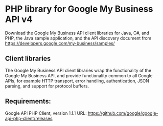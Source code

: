 # PHP library for Google My Business API v4
Download the Google My Business API client libraries for Java, C#, and PHP, the Java sample application, and the API discovery document from https://developers.google.com/my-business/samples/

## Client libraries
The Google My Business API client libraries wrap the functionality of the Google My Business API, and provide functionality common to all Google APIs, for example HTTP transport, error handling, authentication, JSON parsing, and support for protocol buffers.

## Requirements:

Google API PHP Client, version 1.1.1
URL: https://github.com/google/google-api-php-client/releases